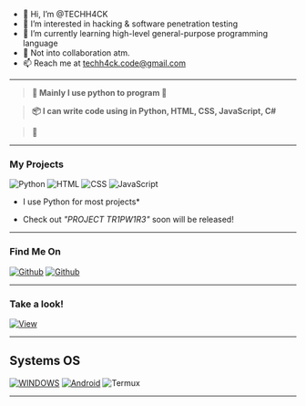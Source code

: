 - 👋 Hi, I’m @TECHH4CK
- 👀 I’m interested in hacking & software penetration testing
- 🌱 I’m currently learning high-level general-purpose programming language
- 💞️  Not into collaboration atm.
- 📫 Reach me at techh4ck.code@gmail.com 
---
> **💾 Mainly I use python to program 🐍**

> **📦 I can write code using in Python, HTML, CSS, JavaScript, C#**

> 👀 

----

### My Projects

![Python](https://img.shields.io/badge/-Python-%230075a8?logo=python&logoColor=white&style=flat-square) ![HTML](https://img.shields.io/badge/-HTML-%23de4b25?logo=html5&logoColor=white&style=flat-square) ![CSS](https://img.shields.io/badge/-CSS-blue?logo=css3&logoColor=white&style=flat-square)
![JavaScript](https://img.shields.io/badge/JS-JavaScript-yellow?logo=java&logoColor=white&style=flat-square) 

- I use Python for most projects*

- Check out *"PROJECT TR1PW1R3"*
  soon will be released!
  
------

### Find Me On

[![Github](https://img.shields.io/badge/GitHub-TECH%20H4CK-yellow?style=for-the-badge&logo=github)](https://github.com/TECHH4CK)
[![Github](https://img.shields.io/badge/Twitter-TECH%20H4CK-blue?style=for-the-badge&logo=twitter)](https://twitter.com/H4ckTech)

------

### Take a look!

<a 
href="https://github.com/TECHH4CK/PROJECT_TR1PW1R3"><img title="View" src="https://img.shields.io/badge/View-PROJECT%20TR1PW1R3-yellow?style=for-the-badge&logo=github"></a>

-------
## Systems OS

[![WINDOWS](https://img.shields.io/badge/windows-black?style=for-the-badge&logo=windows&logoColor=white)](https://windows.com)
[![Android](https://img.shields.io/badge/Android-3DDC84?style=for-the-badge&logo=android&logoColor=white)](https://android.com)
![Termux](https://img.shields.io/badge/%3E__-Termux-black?style=for-the-badge)

--------
